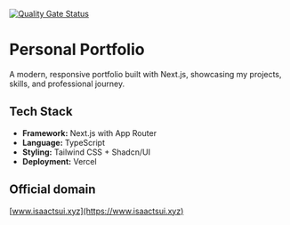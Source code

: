 [![Quality Gate Status](https://sonarcloud.io/api/project_badges/measure?project=Icasso_portfolio&metric=alert_status)](https://sonarcloud.io/summary/new_code?id=Icasso_portfolio)
# Personal Portfolio

A modern, responsive portfolio built with Next.js, showcasing my projects, skills, and professional journey.

## Tech Stack

- **Framework:** Next.js with App Router
- **Language:** TypeScript
- **Styling:** Tailwind CSS + Shadcn/UI
- **Deployment:** Vercel

## Official domain

[www.isaactsui.xyz](https://www.isaactsui.xyz)
